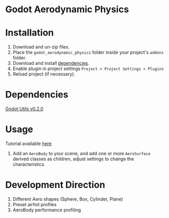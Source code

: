 # Godot Aerodynamic Physics

# Installation
1. Download and un-zip files.
2. Place the `godot_aerodynamic_physics` folder inside your project's `addons` folder.
3. Download and install [dependencies](#dependencies).
4. Enable plugin in project settings `Project > Project Settings > Plugins`
5. Reload project (if necessary).

# Dependencies
[Godot Utils v0.2.0](https://github.com/addmix/godot_utils/releases/tag/v0.2.0)

# Usage
Tutorial available [here](https://youtu.be/iI8SXQdaqDQ)
1. Add an `AeroBody` to your scene, and add one or more `AeroSurface` derived classes as children, adjust settings to change the characteristics.

# Development Direction
1. Different Aero shapes (Sphere, Box, Cylinder, Plane)
2. Preset airfoil profiles
3. AeroBody performance profiling
